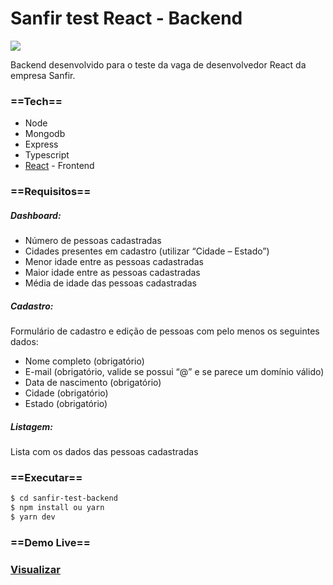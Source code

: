 # Sanfir test React - Backend

![](Video.gif)

Backend desenvolvido para o teste da vaga de desenvolvedor React da empresa Sanfir.

### ==Tech==

- Node
- Mongodb
- Express
- Typescript
- [React](http://github.com/rafaelalveriano/sanfir-test-react/) - Frontend

### ==Requisitos==

##### Dashboard:

- Número de pessoas cadastradas
- Cidades presentes em cadastro (utilizar “Cidade – Estado”)
- Menor idade entre as pessoas cadastradas
- Maior idade entre as pessoas cadastradas
- Média de idade das pessoas cadastradas

##### Cadastro:

Formulário de cadastro e edição de pessoas com pelo menos os seguintes dados:

- Nome completo (obrigatório)
- E-mail (obrigatório, valide se possui “@” e se parece um domínio válido)
- Data de nascimento (obrigatório)
- Cidade (obrigatório)
- Estado (obrigatório)

##### Listagem:

Lista com os dados das pessoas cadastradas

### ==Executar==

```sh
$ cd sanfir-test-backend
$ npm install ou yarn
$ yarn dev
```

### ==Demo Live==

### [Visualizar](https://sanfir.herokuapp.com/api/person)
